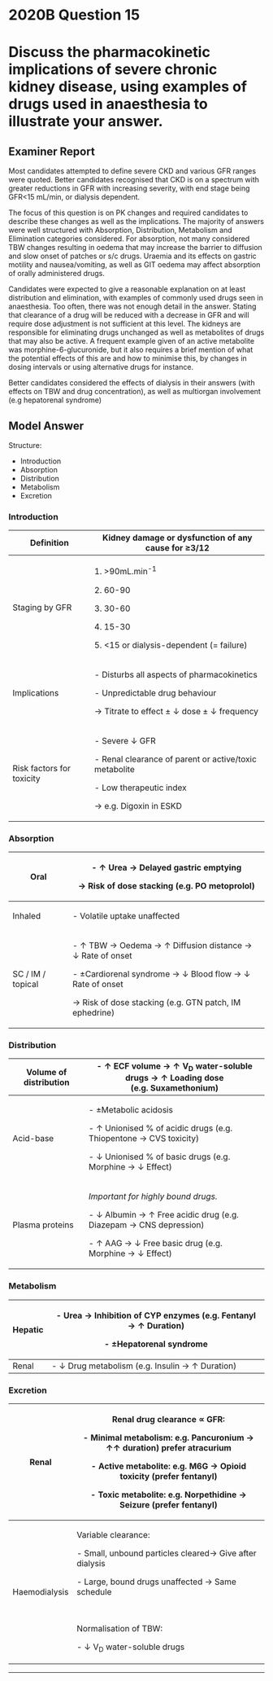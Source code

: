 # 2020B Question 15 
# Discuss the pharmacokinetic implications of severe chronic kidney disease, using examples of drugs used in anaesthesia to illustrate your answer.



## Examiner Report
Most candidates attempted to define severe CKD and various GFR ranges were quoted. Better candidates recognised that CKD is on a spectrum with greater reductions in GFR with increasing severity, with end stage being GFR<15 mL/min, or dialysis dependent.

The focus of this question is on PK changes and required candidates to describe these changes as well as the implications. The majority of answers were well structured with Absorption, Distribution, Metabolism and Elimination categories considered. For absorption, not many considered TBW changes resulting in oedema that may increase the barrier to diffusion and slow onset of patches or s/c drugs. Uraemia and its effects on gastric motility and nausea/vomiting, as well as GIT oedema may affect absorption of orally administered drugs.

Candidates were expected to give a reasonable explanation on at least distribution and elimination, with examples of commonly used drugs seen in anaesthesia. Too often, there was not enough detail in the answer. Stating that clearance of a drug will be reduced with a decrease in GFR and will require dose adjustment is not sufficient at this level. The kidneys are responsible for eliminating drugs unchanged as well as metabolites of drugs that may also be active. A frequent example given of an active metabolite was morphine-6-glucuronide, but it also requires a brief mention of what the potential effects of this are and how to minimise this, by changes in dosing intervals or using alternative drugs for instance.

Better candidates considered the effects of dialysis in their answers (with effects on TBW and drug concentration), as well as multiorgan involvement (e.g hepatorenal syndrome)

## Model Answer
Structure:
- Introduction
- Absorption
- Distribution
- Metabolism
- Excretion


### Introduction

|Definition|Kidney damage or dysfunction of any cause for ≥3/12|
| -- | -- |
|Staging by GFR|<p>1. >90mL.min<sup>-1</sup></p><p>2. 60-90</p><p>3. 30-60</p><p>4. 15-30</p><p>5. <15 or dialysis-dependent (= failure)</p>|
|Implications|<p>- Disturbs all aspects of pharmacokinetics</p><p>- Unpredictable drug behaviour</p><p>→ Titrate to effect ± ↓ dose ± ↓ frequency</p>|
|Risk factors for toxicity|<p>- Severe ↓ GFR</p><p>- Renal clearance of parent or active/toxic metabolite</p><p>- Low therapeutic index</p><p>→ e.g. Digoxin in ESKD</p>|

### Absorption

|Oral|<p>- ↑ Urea → Delayed gastric emptying</p><p>→ Risk of dose stacking (e.g. PO metoprolol)</p>|
| -- | -- |
|Inhaled|<p>- Volatile uptake unaffected</p>|
|SC / IM / topical|<p>- ↑ TBW → Oedema → ↑ Diffusion distance → ↓ Rate of onset</p><p>- ±Cardiorenal syndrome → ↓ Blood flow → ↓ Rate of onset</p><p>→ Risk of dose stacking (e.g. GTN patch, IM ephedrine)</p>|

### Distribution

|Volume of distribution|- ↑ ECF volume → ↑ V<sub>D</sub> water-soluble drugs → ↑ Loading dose<br>  (e.g. Suxamethonium)|
| -- | -- |
|Acid-base|<p>- ±Metabolic acidosis</p><p>- ↑ Unionised % of acidic drugs (e.g. Thiopentone → CVS toxicity)</p><p>- ↓ Unionised % of basic drugs (e.g. Morphine → ↓ Effect)</p>|
|Plasma proteins|<p>*Important for highly bound drugs.*</p><p>- ↓ Albumin → ↑ Free acidic drug (e.g. Diazepam → CNS depression)</p><p>- ↑ AAG → ↓ Free basic drug (e.g. Morphine → ↓ Effect)</p>|

### Metabolism

|Hepatic|<p>- Urea → Inhibition of CYP enzymes (e.g. Fentanyl → ↑ Duration)</p><p>- ±Hepatorenal syndrome</p>|
| -- | -- |
|Renal|- ↓ Drug metabolism (e.g. Insulin → ↑ Duration)|

### Excretion

|Renal|<p>Renal drug clearance ∝ GFR:</p><p>- Minimal metabolism: e.g. Pancuronium → ↑↑ duration) prefer atracurium</p><p>- Active metabolite: e.g. M6G → Opioid toxicity (prefer fentanyl)</p><p>- Toxic metabolite: e.g. Norpethidine → Seizure (prefer fentanyl)</p>|
| -- | -- |
|Haemodialysis|<p>Variable clearance:</p><p>- Small, unbound particles cleared→ Give after dialysis</p><p>- Large, bound drugs unaffected → Same schedule</p><br><p>Normalisation of TBW:</p><p>- ↓ V<sub>D</sub> water-soluble drugs</p>|




--- 

